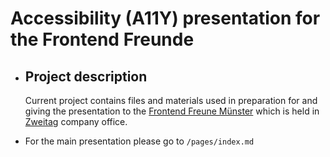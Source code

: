 # Accessibility (A11Y) presentation for the Frontend Freunde
- ## Project description
  
  Current project contains files and materials used in preparation for and giving the presentation to the [Frontend Freune Münster](https://www.meetup.com/de-DE/frontend-freunde/) which is held in [Zweitag](https://www.zweitag.de/en/ueber-uns) company office.
- For the main presentation please go to ```/pages/index.md```